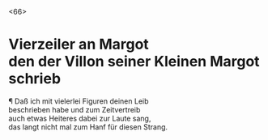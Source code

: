 <66>
# Vierzeiler an Margot <br />den der Villon seiner Kleinen Margot schrieb

¶ Daß ich mit vielerlei Figuren deinen Leib  
beschrieben habe und zum Zeitvertreib  
auch etwas Heiteres dabei zur Laute sang,  
das langt nicht mal zum Hanf für diesen Strang.
